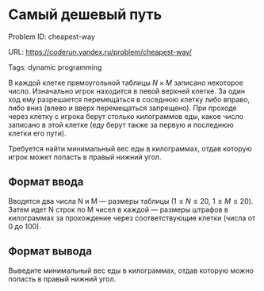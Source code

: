 # Самый дешевый путь

Problem ID: cheapest-way

URL: https://coderun.yandex.ru/problem/cheapest-way/

Tags: dynamic programming

В каждой клетке прямоугольной таблицы $N \times M$ записано некоторое число. Изначально игрок находится в левой верхней клетке. За один ход ему разрешается перемещаться в соседнюю клетку либо вправо, либо вниз (влево и вверх перемещаться запрещено). При проходе через клетку с игрока берут столько килограммов еды, какое число записано в этой клетке (еду берут также за первую и последнюю клетки его пути).

Требуется найти минимальный вес еды в килограммах, отдав которую игрок может попасть в правый нижний угол.


## Формат ввода

Вводятся два числа N и M — размеры таблицы ($1 \le N \le 20$, $1 \le M \le 20$). Затем идет N строк по M чисел в каждой — размеры штрафов в килограммах за прохождение через соответствующие клетки (числа от 0 до 100).


## Формат вывода

Выведите минимальный вес еды в килограммах, отдав которую можно попасть в правый нижний угол.

